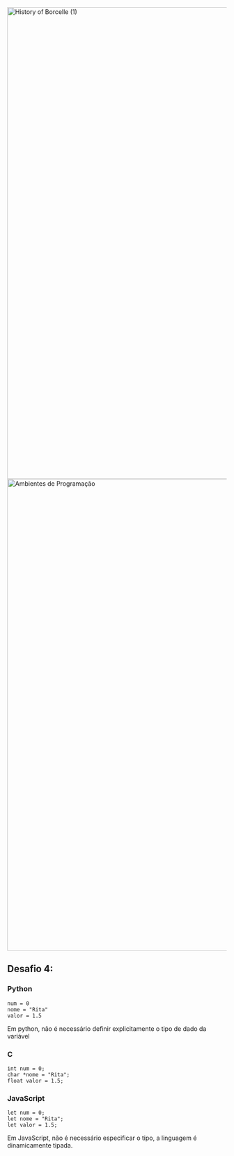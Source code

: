 <img width="1920" height="1080" alt="History of Borcelle (1)" src="https://github.com/user-attachments/assets/7c1c1282-a971-47f7-8f8b-55daa469dc0e" />
<img width="1920" height="1080" alt="Ambientes de Programação" src="https://github.com/user-attachments/assets/350463cf-2d78-4573-b1dd-725b87875041" />

## Desafio 4:
  ### Python
    num = 0
    nome = "Rita"
    valor = 1.5
  Em python, não é necessário definir explicitamente o tipo de dado da variável
  ### C
    int num = 0;
    char *nome = "Rita";
    float valor = 1.5;
  ### JavaScript
    let num = 0;
    let nome = "Rita";
    let valor = 1.5;
  Em JavaScript, não é necessário especificar o tipo, a linguagem é dinamicamente tipada.
  
  
